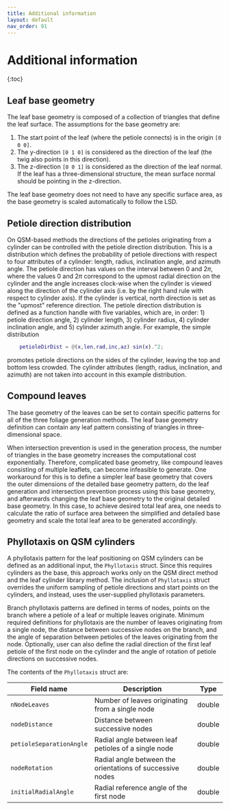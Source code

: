 ```yaml
---
title: Additional information
layout: default
nav_order: 91
---
```


# Additional information

{:toc}

## Leaf base geometry

The leaf base geometry is composed of a collection of triangles that define the leaf surface. The assumptions for the base geometry are:

1. The start point of the leaf (where the petiole connects) is in the origin `[0 0 0]`.
2. The y-direction `[0 1 0]` is considered as the direction of the leaf (the twig also points in this direction).
3. The z-direction `[0 0 1]` is considered as the direction of the leaf normal. If the leaf has a three-dimensional structure, the mean surface normal should be pointing in the z-direction.

The leaf base geometry does not need to have any specific surface area, as the base geometry is scaled automatically to follow the LSD.

## Petiole direction distribution

On QSM-based methods the directions of the petioles originating from a cylinder can be controlled with the petiole direction distribution. This is a distribution which defines the probability of petiole directions with respect to four attributes of a cylinder: length, radius, inclination angle, and azimuth angle. The petiole direction has values on the interval between 0 and $2\pi$, where the values 0 and $2\pi$ correspond to the upmost radial direction on the cylinder and the angle increases clock-wise when the cylinder is viewed along the direction of the cylinder axis (i.e. by the right hand rule with respect to cylinder axis). If the cylinder is vertical, north direction is set as the "upmost" reference direction. The petiole direction distribution is defined as a function handle with five variables, which are, in order: 1) petiole direction angle, 2) cylinder length, 3) cylinder radius, 4) cylinder inclination angle, and 5) cylinder azimuth angle. For example, the simple distribution

```matlab
    petioleDirDist = @(x,len,rad,inc,az) sin(x).^2;
```

promotes petiole directions on the sides of the cylinder, leaving the top and bottom less crowded. The cylinder attributes (length, radius, inclination, and azimuth) are not taken into account in this example distribution.


## Compound leaves

The base geometry of the leaves can be set to contain specific patterns for all of the three foliage generation methods. The leaf base geometry definition can contain any leaf pattern consisting of triangles in three-dimensional space.

When intersection prevention is used in the generation process, the number of triangles in the base geometry increases the computational cost exponentially. Therefore, complicated base geometry, like compound leaves consisting of multiple leaflets, can become infeasible to generate. One workaround for this is to define a simpler leaf base geometry that covers the outer dimensions of the detailed base geometry pattern, do the leaf generation and intersection prevention process using this base geometry, and afterwards changing the leaf base geometry to the original detailed base geometry. In this case, to achieve desired total leaf area, one needs to calculate the ratio of surface area between the simplified and detailed base geometry and scale the total leaf area to be generated accordingly.

## Phyllotaxis on QSM cylinders

A phyllotaxis pattern for the leaf positioning on QSM cylinders can be defined as an additional input, the `Phyllotaxis` struct. Since this requires cylinders as the base, this approach works only on the QSM direct method and the leaf cylinder library method. The inclusion of `Phyllotaxis` struct overrides the uniform sampling of petiole directions and start points on the cylinders, and instead, uses the user-supplied phyllotaxis parameters.

Branch phyllotaxis patterns are defined in terms of nodes, points on the branch where a petiole of a leaf or multiple leaves originate. Minimum required definitions for phyllotaxis are the number of leaves originating from a single node, the distance between successive nodes on the branch, and the angle of separation between petioles of the leaves originating from the node. Optionally, user can also define the radial direction of the first leaf petiole of the first node on the cylinder and the angle of rotation of petiole directions on successive nodes.

The contents of the `Phyllotaxis` struct are:

| Field name                     | Description                                               | Type   |
|--------------------------------|-----------------------------------------------------------|--------|
| `nNodeLeaves`                  | Number of leaves originating from a single node           | double |
| `nodeDistance`                 | Distance between successive nodes                         | double |
| `petioleSeparationAngle`       | Radial angle between leaf petioles of a single node       | double |
| `nodeRotation`                 | Radial angle between the orientations of successive nodes | double |
| `initialRadialAngle`           | Radial reference angle of the first node                  | double |
